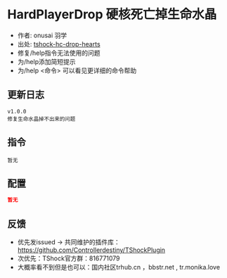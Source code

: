 ﻿# HardPlayerDrop 硬核死亡掉生命水晶

- 作者: onusai 羽学
- 出处: [tshock-hc-drop-hearts](https://github.com/onusai/tshock-hc-drop-hearts)
- 修复/help指令无法使用的问题  
- 为/help添加简短提示  
- 为/help <命令> 可以看见更详细的命令帮助

## 更新日志

```
v1.0.0 
修复生命水晶掉不出来的问题
```

## 指令

```
暂无
```

## 配置
```json
暂无
```
## 反馈
- 优先发issued -> 共同维护的插件库：https://github.com/Controllerdestiny/TShockPlugin
- 次优先：TShock官方群：816771079
- 大概率看不到但是也可以：国内社区trhub.cn ，bbstr.net , tr.monika.love
